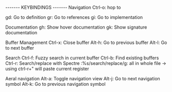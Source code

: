 ------- KEYBINDINGS -------
Navigation
Ctrl-o: hop to

gd: Go to definition
gr: Go to references
gi: Go to implementation

Documentation
gh: Show hover documentation
gk: Show signature documentation

Buffer Management
Ctrl-x: Close buffer
Alt-h: Go to previous buffer
Alt-l: Go to next buffer

Search
Ctrl-f: Fuzzy search in current buffer
Ctrl-b: Find existing buffers
Ctrl-r: Search/replace with Spectre
:%s/search/replace/g: all in whole file
    -> using ctrl-r+" will paste current register

Aeral navigation
Alt-a: Toggle navigation view
Alt-j: Go to next navigation symbol
Alt-k: Go to previous navigation symbol
